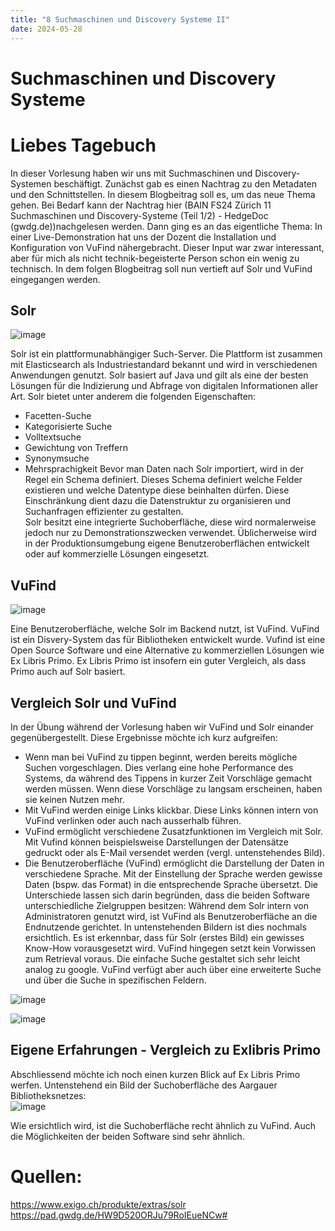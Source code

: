 ```yaml
---
title: "8 Suchmaschinen und Discovery Systeme II"
date: 2024-05-28
---
```


# Suchmaschinen und Discovery Systeme
# Liebes Tagebuch
In dieser Vorlesung haben wir uns mit Suchmaschinen und Discovery-Systemen beschäftigt. Zunächst gab es einen Nachtrag zu den Metadaten und den Schnittstellen. In diesem Blogbeitrag soll es, um das neue Thema gehen. Bei Bedarf kann der Nachtrag hier (BAIN FS24 Zürich 11 Suchmaschinen und Discovery-Systeme (Teil 1/2) - HedgeDoc (gwdg.de))nachgelesen werden.
Dann ging es an das eigentliche Thema: In einer Live-Demonstration hat uns der Dozent die Installation und Konfiguration von VuFind nähergebracht. Dieser Input war zwar interessant, aber für mich als nicht technik-begeisterte Person schon ein wenig zu technisch. 
In dem folgen Blogbeitrag soll nun vertieft auf Solr und VuFind eingegangen werden. 
## Solr
![image](https://github.com/nathaliewic/lerntagebuch/assets/160014832/c26813cd-ce48-4ead-bb0c-eec413ec0d74)

Solr ist ein plattformunabhängiger Such-Server. Die Plattform ist zusammen mit Elasticsearch als Industriestandard bekannt und wird in verschiedenen Anwendungen genutzt. Solr basiert auf Java und gilt als eine der besten Lösungen für die Indizierung und Abfrage von digitalen Informationen aller Art. Solr bietet unter anderem die folgenden Eigenschaften:
-	Facetten-Suche
-	Kategorisierte Suche
-	Volltextsuche
-	Gewichtung von Treffern
-	Synonymsuche
-	Mehrsprachigkeit
Bevor man Daten nach Solr importiert, wird in der Regel ein Schema definiert. Dieses Schema definiert welche Felder existieren und welche Datentype diese beinhalten dürfen. Diese Einschränkung dient dazu die Datenstruktur zu organisieren und Suchanfragen effizienter zu gestalten.  
Solr besitzt eine integrierte Suchoberfläche, diese wird normalerweise jedoch nur zu Demonstrationszwecken verwendet. Üblicherweise wird in der Produktionsumgebung eigene Benutzeroberflächen entwickelt oder auf kommerzielle Lösungen eingesetzt. 

## VuFind
![image](https://github.com/nathaliewic/lerntagebuch/assets/160014832/a5f81d48-b219-4b15-8e17-a5800d719b36)

Eine Benutzeroberfläche, welche Solr im Backend nutzt, ist VuFind. VuFind ist ein Disvery-System das für Bibliotheken entwickelt wurde. Vufind ist eine Open Source Software und eine Alternative zu kommerziellen Lösungen wie Ex Libris Primo. Ex Libris Primo ist insofern ein guter Vergleich, als dass Primo auch auf Solr basiert.
## Vergleich Solr und VuFind
In der Übung während der Vorlesung haben wir VuFind und Solr einander gegenübergestellt. Diese Ergebnisse möchte ich kurz aufgreifen:
-	Wenn man bei VuFind zu tippen beginnt, werden bereits mögliche Suchen vorgeschlagen. Dies verlang eine hohe Performance des Systems, da während des Tippens in kurzer Zeit Vorschläge gemacht werden müssen. Wenn diese Vorschläge zu langsam erscheinen, haben sie keinen Nutzen mehr. 
-	Mit VuFind werden einige Links klickbar. Diese Links können intern von VuFind verlinken oder auch nach ausserhalb führen. 
-	VuFind ermöglicht verschiedene Zusatzfunktionen im Vergleich mit Solr. Mit Vufind können beispielsweise Darstellungen der Datensätze gedruckt oder als E-Mail versendet werden (vergl. untenstehendes Bild).
-	Die Benutzeroberfläche (VuFind) ermöglicht die Darstellung der Daten in verschiedene Sprache. Mit der Einstellung der Sprache werden gewisse Daten (bspw. das Format) in die entsprechende Sprache übersetzt. 
Die Unterschiede lassen sich darin begründen, dass die beiden Software unterschiedliche Zielgruppen besitzen: Während dem Solr intern von Administratoren genutzt wird, ist VuFind als Benutzeroberfläche an die Endnutzende gerichtet. In untenstehenden Bildern ist dies nochmals ersichtlich. Es ist erkennbar, dass für Solr (erstes Bild) ein gewisses Know-How vorausgesetzt wird. VuFind hingegen setzt kein Vorwissen zum Retrieval voraus. Die einfache Suche gestaltet sich sehr leicht analog zu google. VuFind verfügt aber auch über eine erweiterte Suche und über die Suche in spezifischen Feldern. 

![image](https://github.com/nathaliewic/lerntagebuch/assets/160014832/067aa682-33cd-4eed-bae8-c93efdc1c82d)

![image](https://github.com/nathaliewic/lerntagebuch/assets/160014832/1c60efcd-7b7c-4b13-8fe1-96134a1752cc)
  

## Eigene Erfahrungen - Vergleich zu Exlibris Primo 
Abschliessend möchte ich noch einen kurzen Blick auf Ex Libris Primo werfen. Untenstehend ein Bild der Suchoberfläche des Aargauer Bibliotheksnetzes:  
![image](https://github.com/nathaliewic/lerntagebuch/assets/160014832/69c1bbdc-e056-4bd4-9bb5-4537445e9795)

Wie ersichtlich wird, ist die Suchoberfläche recht ähnlich zu VuFind. Auch die Möglichkeiten der beiden Software sind sehr ähnlich.  

# Quellen:
https://www.exigo.ch/produkte/extras/solr
https://pad.gwdg.de/HW9D520ORJu79RoIEueNCw#


